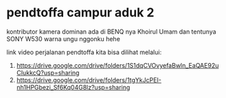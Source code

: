 # pendtoffa campur aduk 2
 kontributor kamera dominan ada di BENQ nya Khoirul Umam dan tentunya SONY W530 warna ungu nggonku hehe

link video perjalanan pendtoffa kita bisa dilihat melalui:
1. https://drive.google.com/drive/folders/1S1dqCVOvyefaBwln_EaQAE92uCIukkcQ?usp=sharing
2. https://drive.google.com/drive/folders/1tgYkJcPEI-nh1HPGbezi_Sf6Kq04G8lz?usp=sharing
